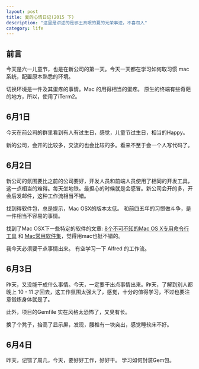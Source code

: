 ```yaml
---
layout: post
title: 夏的心情日记(2015 下)
description: "这里是讲述的是邪王真眼的夏的光荣事迹，不喜勿入"
category: life
---
```


## 前言

今天是六一儿童节，也是在新公司的第一天。今天一天都在学习如何取习惯 mac 系统，配置原本熟悉的环境。

切换环境是一件及其蛋疼的事情。Mac 的用得相当的蛋疼。 原生的终端有些奇葩的地方，所以，使用了iTerm2。

## 6月1日

今天在前公司的群里看到有人有过生日，感觉，儿童节过生日，相当的Happy。

新的公司，会开的比较多，交流的也会比较的多。看来不至于会一个人写代码了。

## 6月2日

新公司的氛围要比之前的公司要好，开发人员和前端人员使用了相同的开发工具，这一点相当的难得。每天坐地铁。最担心的时候就是会感冒。新公司会开的多，开会后发邮件，这种工作流相当不错。

找到得软件包，总是提示，Mac OSX的版本太低。 和前四五年的习惯做斗争，是一件相当不容易的事情。

找到了Mac OSX下一些特定的软件的文章: [8个不可不知的Mac OS X专用命令行工具](http://www.tuicool.com/articles/BfEjQzr) 和 [Mac常用软件集](http://www.elias.cn/Mac/MySoftList)，觉得用mac也挺不错的。

我今天必须要干点事情出来。 有空学习一下 Alfred 的工作流。

## 6月3日

昨天，又没能干成什么事情。今天，一定要干出点事情出来。昨天，了解到别人都晚上 10 - 11 才回去，这工作氛围太强大了，感觉，十分的值得学习，不过也要注意锻炼身体就是了。

此外，项目的Gemfile 实在风格太恐怖了，又臭有长。

换了个凳子，抬高了显示屏，发现，腰椎有一块突出，感觉睡软床不好。

## 6月4日

昨天，记错了周几，今天，要好好工作，好好干。 学习如何封装Gem包。
